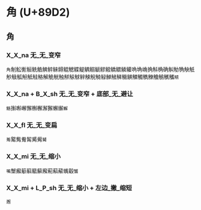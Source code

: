 # 角 (U+89D2)

## 角 

### X_X_na 无_无_变窄
`角`㓩䚗䚘䚙䚚䚛䚜䚝䚞䚟䚠䚡䚢䚣䚤䚥䚦䚧䚨䚩䚪䚬䚭唃埆崅捔斛桷确觓觔觕觖觗觘觙觚觛觝觟觡解觤觥触觧觨觩觪觫觬觭觮觯觰觲觴觵觶觸觹觻觼鵤觽觿`觾`

### X_X_na + B_X_sh 无_无_变窄 + 底部_无_避让
`觞`㩂嘝嶰懈槲檞澥獬蠏繲`䲒`

### X_X_fl 无_无_变扁
`䇶`䚫觜觠觢觱觷`觺`

### X_X_mi 无_无_缩小
`嘴`㙰㿍䈥䈸䉉䉏廨葪蔛薢蟕觳`蟹`

### X_X_mi + L_P_sh 无_无_缩小 + 左边_撇_缩短
`邂`